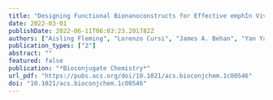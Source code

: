 ```yaml
---
title: "Designing Functional Bionanoconstructs for Effective emphIn Vivo Targeting"
date: 2022-03-01
publishDate: 2022-06-11T06:03:23.201782Z
authors: ["Aisling Fleming", "Lorenzo Cursi", "James A. Behan", "Yan Yan", "Zengchun Xie", "Laurent Adumeau", "Kenneth A. Dawson"]
publication_types: ["2"]
abstract: ""
featured: false
publication: "*Bioconjugate Chemistry*"
url_pdf: "https://pubs.acs.org/doi/10.1021/acs.bioconjchem.1c00546"
doi: "10.1021/acs.bioconjchem.1c00546"
---
```


